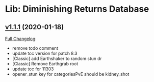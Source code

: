 # Lib: Diminishing Returns Database

## [v1.1.1](https://github.com/wardz/DRList-1.0/tree/v1.1.1) (2020-01-18)
[Full Changelog](https://github.com/wardz/DRList-1.0/compare/v1.1.0...v1.1.1)

- remove todo comment  
- update toc version for patch 8.3  
- [Classic] add Earthshaker to random stun dr  
- [Classic] Remove Earthgrab root  
- update toc for 11303  
- opener\_stun key for categoriesPvE should be kidney\_shot  

